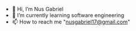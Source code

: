 - 👋 Hi, I’m Nus Gabriel
- 🌱 I’m currently learning software engineering 
- 📫 How to reach me "nusgabriel17@gmail.com"

<!---
Mazz10h/Mazz10h is a ✨ special ✨ repository because its `README.md` (this file) appears on your GitHub profile.
You can click the Preview link to take a look at your changes.
--->

